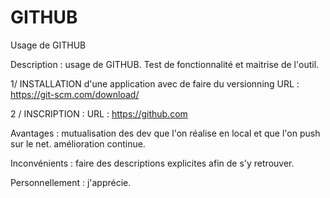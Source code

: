 # GITHUB
Usage de GITHUB

Description :  usage de GITHUB. 
Test de fonctionnalité et maitrise de l'outil.

1/ INSTALLATION d'une application avec de faire du versionning
     URL : https://git-scm.com/download/
     
2 / INSCRIPTION :
    URL : https://github.com
    
Avantages :  mutualisation des dev que l'on réalise en local et que l'on push sur le net. 
             amélioration continue. 

Inconvénients : faire des descriptions explicites afin de s'y retrouver.


Personnellement : j'apprécie.

